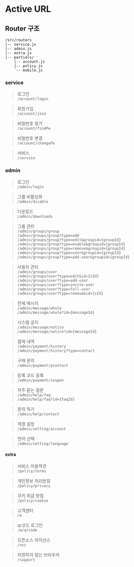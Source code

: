 # Active URL

## Router 구조

```
/src/routers
|-- service.js
|-- admin.js
|-- extra.js
|-- partials/
    |-- account.js
    |-- policy.js
    `-- mobile.js
```

### service

> 로그인\
`/account/login`

> 회원가입\
`/account/join`

> 비밀번호 찾기\
`/account/findPw`

> 비밀번호 변경\
`/account/changePw`

> 서비스\
`/service`

### admin

> 로그인\
`/admin/login`

> 그룹 비활성화\
`/admin/disable`

> 다운로드\
`/admin/downloads`

> 그룹 관리\
`/admin/groups/group`\
`/admin/groups/group?type=add`\
`/admin/groups/group?type=edit&groupid={groupId}`\
`/admin/groups/group?type=enable&groupid={groupId}`\
`/admin/groups/group?type=remove&groupid={groupId}`\
`/admin/groups/group?type=user&groupid={groupId}`\
`/admin/groups/group?type=add-user&groupid={groupId}`

> 사용자 관리\
`/admin/groups/user`\
`/admin/groups/user?type=edit&id={sId}`\
`/admin/groups/user?type=add-user`\
`/admin/groups/user?type=invite-user`\
`/admin/groups/user?type=full-user`\
`/admin/groups/user?type=remove&id={sId}`

> 전체 메시지\
`/admin/message/whole`\
`/admin/message/whole?id={messageId}`

> 시스템 공지\
`/admin/message/notice`\
`/admin/message/notice?id={messageId}`

> 결제 내역\
`/admin/payment/history`\
`/admin/payment/history?type=contact`

> 구매 문의\
`/admin/payment/pcontact`

> 등록 코드 등록\
`/admin/payment/coupon`

> 자주 묻는 질문\
`/admin/help/faq`\
`/admin/help/faq?id={faqId}`

> 문의 하기\
`/admin/help/contact`

> 계정 설정\
`/admin/setting/account`

> 언어 선택\
`/admin/setting/language`

#### extra

> 서비스 이용약관\
`/policy/terms`

> 개인정보 처리방침\
`/policy/privacy`

> 쿠키 취급 방침\
`/policy/cookie`

> 고객센터\
`/m`

> qr코드 로그인\
`/m/qrcode`

> 오픈소스 라이선스\
`/oss`

> 지원하지 않는 브라우저\
`/support`
